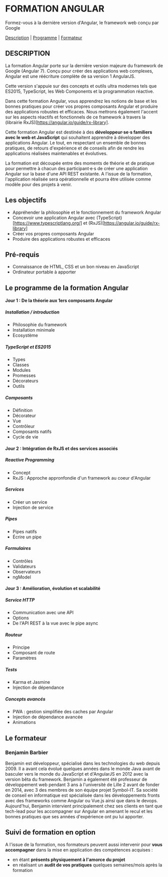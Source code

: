 # FORMATION ANGULAR

Formez-vous à la dernière version d'Angular, le framework web conçu par Google

[Description](#description) |
[Programme](#Le-Programme-de-la-Formation-Angular) |
[Formateur](#Le-formateur)

## DESCRIPTION

La formation Angular porte sur la dernière version majeure du framework de Google (Angular 7). Conçu pour créer des applications web complexes, Angular est une réécriture complète de sa version 1 AngularJS.

Cette version s'appuie sur des concepts et outils ultra modernes tels que ES2015, TypeScript, les Web Components et la programmation réactive.

Dans cette formation Angular, vous apprendrez les notions de base et les bonnes pratiques pour créer vos propres composants Angular et produire des applications robustes et efficaces. Nous mettrons également l'accent sur les aspects réactifs et fonctionnels de ce framework à travers la (librairie RxJS)[https://angular.io/guide/rx-library].

Cette formation Angular est destinée à des **développeur·se·s familiers avec le web et JavaScript** qui souhaitent apprendre à développer des applications Angular. Le tout, en respectant un ensemble de bonnes pratiques, de retours d'expérience et de conseils afin de rendre les applications réalisées maintenables et évolutives.

La formation est découpée entre des moments de théorie et de pratique pour permettre à chacun des participant·e·s de créer une application Angular sur la base d'une API REST existante. A l'issue de la formation, l'application réalisée sera opérationnelle et pourra être utilisée comme modèle pour des projets à venir.

## Les objectifs

* Appréhender la philosophie et le fonctionnement du framework Angular
* Concevoir une application Angular avec (TypeScript)[https://www.typescriptlang.org/] et (RxJS)[https://angular.io/guide/rx-library]
* Créer vos propres composants Angular
* Produire des applications robustes et efficaces

## Pré-requis

* Connaissance de HTML, CSS et un bon niveau en JavaScript
* Ordinateur portable à apporter

## Le programme de la formation Angular

#### Jour 1 : De la théorie aux 1ers composants Angular

##### Installation / introduction

* Philosophie du framework
* Installation minimale
* Ecosystème

##### TypeScript et ES2015

* Types
* Classes
* Modules
* Promesses
* Décorateurs
* Outils

##### Composants

* Définition
* Décorateur
* Vue
* Contrôleur
* Composants natifs
* Cycle de vie

#### Jour 2 : Intégration de RxJS et des services associés

##### Reactive Programming

* Concept
* RxJS : Approche appronfondie d'un framework au coeur d'Angular

##### Services

* Créer un service
* Injection de service

##### Pipes

* Pipes natifs
* Écrire un pipe

##### Formulaires

* Contrôles
* Validateurs
* Observateurs
* ngModel

#### Jour 3 : Amélioration, évolution et scalabilité

##### Service HTTP

* Communication avec une API
* Options
* De l'API REST à la vue avec le pipe async

##### Routeur

* Principe
* Composant de route
* Paramètres

##### Tests

* Karma et Jasmine
* Injection de dépendance

##### Concepts avancés

* PWA : gestion simplifiée des caches par Angular
* Injection de dépendance avancée
* Animations

## Le formateur

### Benjamin Barbier

Benjamin est développeur, spécialisé dans les technologies du web depuis 2009. Il a avant cela évolué quelques années dans le monde Java avant de basculer vers le monde du JavaScript et d'AngularJS en 2012 avec la version bêta du framework. Benjamin a également été professeur de développement web pendant 3 ans à l'université de Lille 2 avant de fonder en 2014, avec 3 des membres de son équipe projet Symbol-IT. Sa société de conseil en informatique est spécialisée dans les développements fronts avec des frameworks comme Angular ou Vue.js ainsi que dans le devops. Aujourd'hui, Benjamin intervient principalement chez ses clients en tant que tech-lead pour les accompagner sur Angular en amenant le recul et les bonnes pratiques que ses années d'expérience ont pu lui apporter.

## Suivi de formation en option

A l'issue de la formation, nos formateurs peuvent aussi intervenir pour **vous accompagner** dans la mise en application des compétences acquises :

* en étant **présents physiquement à l'amorce du projet**
* en réalisant un **audit de vos pratiques** quelques semaines/mois après la formation
